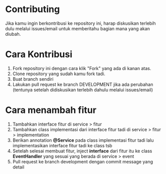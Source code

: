 # Contributing
Jika kamu ingin berkontribusi ke repository ini, harap diskusikan terlebih dulu melalui issues/email untuk memberitahu bagian mana yang akan diubah.

# Cara Kontribusi
1. Fork repository ini dengan cara klik "Fork" yang ada di kanan atas.
2. Clone repository yang sudah kamu fork tadi.
3. Buat branch sendiri
4. Lakukan pull request ke branch DEVELOPMENT jika ada perubahan (tentunya setelah didiskusikan terlebih dahulu melalui issues/email)

# Cara menambah fitur
1. Tambahkan interface fitur di service > fitur
2. Tambahkan class implementasi dari interface fitur tadi di service > fitur > implementation
3. Berikan annotation **@Service** pada class implementasi fitur tadi lalu implementasikan interface fitur tadi ke class tsb
4. Setelah selesai membuat fitur, inject **interface** dari fitur itu ke class **EventHandler** yang sesuai yang berada di service > event
5. Pull request ke branch development dengan commit message yang detail
